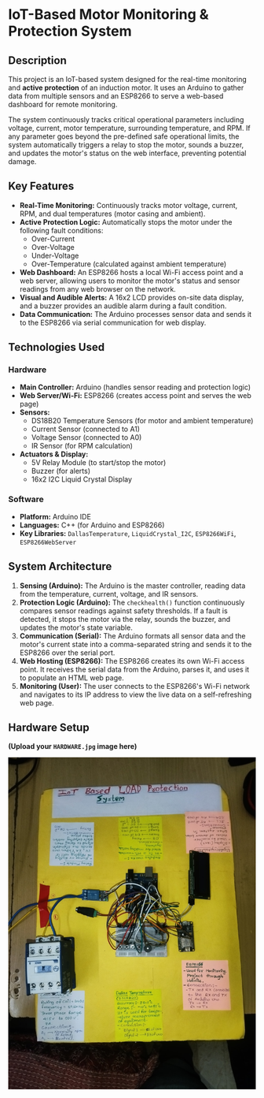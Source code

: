 # IoT-Based Motor Monitoring & Protection System

## Description
This project is an IoT-based system designed for the real-time monitoring and **active protection** of an induction motor. It uses an Arduino to gather data from multiple sensors and an ESP8266 to serve a web-based dashboard for remote monitoring.

The system continuously tracks critical operational parameters including voltage, current, motor temperature, surrounding temperature, and RPM. If any parameter goes beyond the pre-defined safe operational limits, the system automatically triggers a relay to stop the motor, sounds a buzzer, and updates the motor's status on the web interface, preventing potential damage.

## Key Features
* **Real-Time Monitoring:** Continuously tracks motor voltage, current, RPM, and dual temperatures (motor casing and ambient).
* **Active Protection Logic:** Automatically stops the motor under the following fault conditions:
    * Over-Current
    * Over-Voltage
    * Under-Voltage
    * Over-Temperature (calculated against ambient temperature)
* **Web Dashboard:** An ESP8266 hosts a local Wi-Fi access point and a web server, allowing users to monitor the motor's status and sensor readings from any web browser on the network.
* **Visual and Audible Alerts:** A 16x2 LCD provides on-site data display, and a buzzer provides an audible alarm during a fault condition.
* **Data Communication:** The Arduino processes sensor data and sends it to the ESP8266 via serial communication for web display.

## Technologies Used

### Hardware
* **Main Controller:** Arduino (handles sensor reading and protection logic)
* **Web Server/Wi-Fi:** ESP8266 (creates access point and serves the web page)
* **Sensors:**
    * DS18B20 Temperature Sensors (for motor and ambient temperature)
    * Current Sensor (connected to A1)
    * Voltage Sensor (connected to A0)
    * IR Sensor (for RPM calculation)
* **Actuators & Display:**
    * 5V Relay Module (to start/stop the motor)
    * Buzzer (for alerts)
    * 16x2 I2C Liquid Crystal Display

### Software
* **Platform:** Arduino IDE
* **Languages:** C++ (for Arduino and ESP8266)
* **Key Libraries:** `DallasTemperature`, `LiquidCrystal_I2C`, `ESP8266WiFi`, `ESP8266WebServer`

## System Architecture



1.  **Sensing (Arduino):** The Arduino is the master controller, reading data from the temperature, current, voltage, and IR sensors.
2.  **Protection Logic (Arduino):** The `checkhealth()` function continuously compares sensor readings against safety thresholds. If a fault is detected, it stops the motor via the relay, sounds the buzzer, and updates the motor's state variable.
3.  **Communication (Serial):** The Arduino formats all sensor data and the motor's current state into a comma-separated string and sends it to the ESP8266 over the serial port.
4.  **Web Hosting (ESP8266):** The ESP8266 creates its own Wi-Fi access point. It receives the serial data from the Arduino, parses it, and uses it to populate an HTML web page.
5.  **Monitoring (User):** The user connects to the ESP8266's Wi-Fi network and navigates to its IP address to view the live data on a self-refreshing web page.

## Hardware Setup

**(Upload your `HARDWARE.jpg` image here)**

![Photo of the project hardware setup](HARDWARE.jpg)
